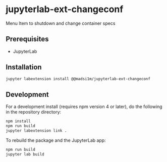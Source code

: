 # jupyterlab-ext-changeconf

Menu Item to shutdown and change container specs


## Prerequisites

* JupyterLab

## Installation

```bash
jupyter labextension install @@madsi1m/jupyterlab-ext-changeconf
```

## Development

For a development install (requires npm version 4 or later), do the following in the repository directory:

```bash
npm install
npm run build
jupyter labextension link .
```

To rebuild the package and the JupyterLab app:

```bash
npm run build
jupyter lab build
```

